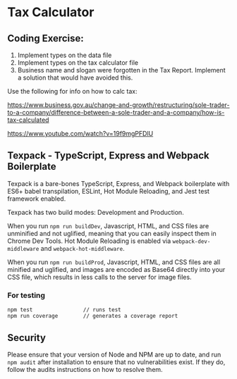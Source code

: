# Tax Calculator

## Coding Exercise:

1. Implement types on the data file 
2. Implement types on the tax calculator file
3. Business name and slogan were forgotten in the Tax Report. Implement a solution that would have avoided this.

Use the following for info on how to calc tax:

https://www.business.gov.au/change-and-growth/restructuring/sole-trader-to-a-company/difference-between-a-sole-trader-and-a-company/how-is-tax-calculated

https://www.youtube.com/watch?v=19f9mgPFDlU

## Texpack - TypeScript, Express and Webpack Boilerplate

Texpack is a bare-bones TypeScript, Express, and Webpack boilerplate with ES6+ babel transpilation, ESLint, Hot Module Reloading, and Jest test framework enabled.

Texpack has two build modes: Development and Production.

When you run `npm run buildDev`, Javascript, HTML, and CSS files are unminified and not uglified, meaning that you can easily inspect them in Chrome Dev Tools. Hot Module Reloading is enabled via `webpack-dev-middleware` and `webpack-hot-middleware`. 

When you run `npm run buildProd`, Javascript, HTML, and CSS files are all minified and uglified, and images are encoded as Base64 directly into your CSS file, which results in less calls to the server for image files.

### For testing

    npm test                // runs test
    npm run coverage        // generates a coverage report

## Security

Please ensure that your version of Node and NPM are up to date, and run `npm audit` after installation to ensure that no vulnerabilities exist. If they do, follow the audits instructions on how to resolve them. 
